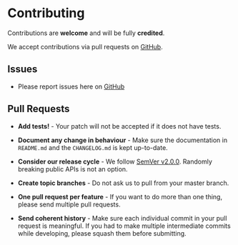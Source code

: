 # Contributing

Contributions are **welcome** and will be fully **credited**.

We accept contributions via pull requests on [GitHub](http://github.com/from-home-de/docker-backend-web).

## Issues

- Please report issues here on [GitHub](http://github.com/from-home-de/docker-backend-web/issues)

## Pull Requests

- **Add tests!** - Your patch will not be accepted if it does not have tests.

- **Document any change in behaviour** - Make sure the documentation in `README.md` and the `CHANGELOG.md` is kept up-to-date.

- **Consider our release cycle** - We follow [SemVer v2.0.0](http://semver.org). Randomly breaking public APIs is not an option.

- **Create topic branches** - Do not ask us to pull from your master branch.

- **One pull request per feature** - If you want to do more than one thing, please send multiple pull requests.

- **Send coherent history** - Make sure each individual commit in your pull request is meaningful. If you had to make multiple intermediate commits while developing, please squash them before submitting.
